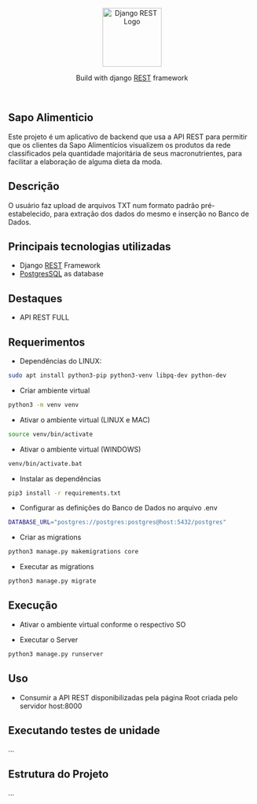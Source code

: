 <p align="center">
  <a href="https://www.django-rest-framework.org/" target="blank"><img src="https://www.django-rest-framework.org/img/logo.png" width="120" alt="Django REST Logo" /></a>
</p>

<p align="center">Build with django <a href="https://www.django-rest-framework.org/" target="_blank"> REST</a> framework</p>
<p align="center">
<br>

## Sapo Alimenticio

Este projeto é um aplicativo de backend que usa a API REST para permitir que os clientes da Sapo Alimentícios visualizem os produtos da rede classificados pela
quantidade majoritária de seus macronutrientes, para facilitar a elaboração de alguma dieta da moda.

## Descrição
O usuário faz upload de arquivos TXT num formato padrão pré-estabelecido, para extração dos dados do mesmo e inserção no Banco de Dados.

## Principais tecnologias utilizadas
- Django [REST](https://www.django-rest-framework.org/) Framework
- [PostgresSQL](https://www.postgresql.org) as database


## Destaques
- API REST FULL

## Requerimentos

- Dependências do LINUX:
```bash
sudo apt install python3-pip python3-venv libpq-dev python-dev
```

- Criar ambiente virtual
```bash
python3 -m venv venv
```
- Ativar o ambiente virtual (LINUX e MAC)
```bash
source venv/bin/activate
```
- Ativar o ambiente virtual (WINDOWS)
```bash
venv/bin/activate.bat
```
- Instalar as dependências
```bash
pip3 install -r requirements.txt
```

- Configurar as definições do Banco de Dados no arquivo .env
```bash
DATABASE_URL="postgres://postgres:postgres@host:5432/postgres"
```
- Criar as migrations
```bash
python3 manage.py makemigrations core
```
- Executar as migrations
```bash
python3 manage.py migrate
```

## Execução

- Ativar o ambiente virtual conforme o respectivo SO

- Executar o Server
```bash
python3 manage.py runserver
```

## Uso
- Consumir a API REST disponibilizadas pela página Root criada pelo servidor host:8000

## Executando testes de unidade
...

## Estrutura do Projeto
...


